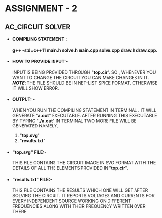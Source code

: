 # ASSIGNMENT - 2
## AC_CIRCUIT SOLVER
- #### COMPILING STATEMENT :
	**g++ -std=c++11 main.h solve.h  main.cpp  solve.cpp draw.h draw.cpp.**

- #### HOW  TO PROVIDE INPUT:-
	INPUT IS BEING PROVIDED THROUGH "**top.cir**". SO , WHENEVER YOU WANT TO CHANGE THE CIRCUIT YOU CAN MAKE CHANGES IN IT.
**_NOTE_**:  THE FILE SHOULD BE IN NET-LIST SPICE FORMAT. OTHERWISE IT WILL SHOW ERROR.

- #### OUTPUT: - 
	WHEN YOU RUN THE COMPILING STATEMENT IN TERMINAL . IT WILL GENERATE "**a.out**" EXECUTABLE. AFTER RUNNING THIS EXECUTABLE BY TYPING "**./a.out**" IN TERMINAL TWO MORE FILE WILL BE GENERATED NAMELY,
	1. "**top.svg**"
	2. "**results.txt**"
- #### "top.svg" FILE:- 
	THIS FILE CONTAINS THE CIRCUIT IMAGE IN SVG FORMAT WITH THE DETAILS OF ALL THE ELEMENTS PROVIDED IN "**top.cir**".
- #### "results.txt" FILE:- 
	THIS FILE CONTAINS THE RESULTS WHICH ONE WILL GET AFTER SOLVING THE CIRCUIT. IT REPORTS VOLTAGES AND CURRENTS FOR EVERY INDEPENDENT SOURCE WORKING ON DIFFERENT FREQUENCIES ALONG WITH THEIR FREQUENCY WRITTEN OVER THERE.
